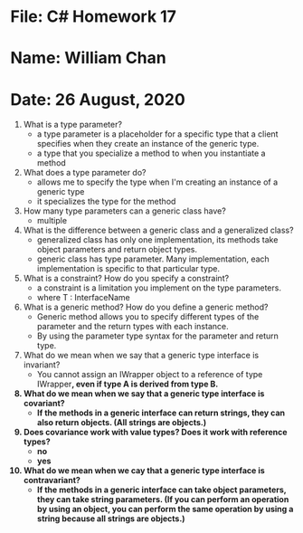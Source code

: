 # File: C# Homework 17
# Name: William Chan
# Date: 26 August, 2020

1. What is a type parameter?
	* a type parameter is a placeholder for a specific type that a client specifies when they create an instance of the generic type. 
	* a type that you specialize a method to when you instantiate a method
2. What does a type parameter do?
	* allows me to specify the type when I'm creating an instance of a generic type 
	* it specializes the type for the method 
3. How many type parameters can a generic class have?
	* multiple
4. What is the difference between a generic class and a generalized class?
	* generalized class has only one implementation, its methods take object parameters and return object types.
	* generic class has type parameter.	Many implementation, each implementation is specific to that particular type. 
5. What is a constraint? How do you specify a constraint?
	* a constraint is a limitation you implement on the type parameters.
	* where T : InterfaceName
6. What is a generic method? How do you define a generic method?
	* Generic method allows you to specify different types of the parameter and the return types with each instance. 
	* By using the parameter type syntax for the parameter and return type.
7. What do we mean when we say that a generic type interface is invariant?
	* You cannot assign an IWrapper<A> object to a
reference of type IWrapper<B>, even if type A is derived from type B.
8. What do we mean when we say that a generic type interface is covariant?
	* If the methods in a generic interface can return strings, they can also
return objects. (All strings are objects.)
9. Does covariance work with value types? Does it work with reference types?
	* no
	* yes
10. What do we mean when we cay that a generic type interface is contravariant?
	* If the methods in a generic interface can take object parameters,
they can take string parameters. (If you can perform an operation by using an object, you can
perform the same operation by using a string because all strings are objects.)